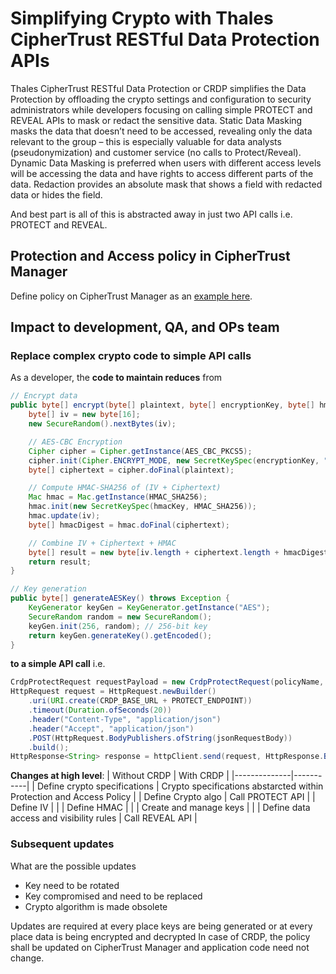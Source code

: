 # Simplifying Crypto with Thales CipherTrust RESTful Data Protection APIs

Thales CipherTrust RESTful Data Protection or CRDP simplifies the Data Protection by offloading the crypto settings and configuration to security administrators while developers focusing on calling simple PROTECT and REVEAL APIs to mask or redact the sensitive data.
Static Data Masking masks the data that doesn’t need to be accessed, revealing only the data relevant to the group – this is especially valuable for data analysts (pseudonymization) and customer service (no calls to Protect/Reveal).
Dynamic Data Masking is preferred when users with different access levels will be accessing the data and have rights to access different parts of the data. Redaction provides an absolute mask that shows a field with redacted data or hides the field.

And best part is all of this is abstracted away in just two API calls i.e. PROTECT and REVEAL.

## Protection and Access policy in CipherTrust Manager
Define policy on CipherTrust Manager as an [example here](https://github.com/anugram/data-ebook/blob/main/chapters/UC001-credit-card-protection.md).

## Impact to development, QA, and OPs team
### Replace complex crypto code to simple API calls
As a developer, the **code to maintain reduces** from 
```java
// Encrypt data
public byte[] encrypt(byte[] plaintext, byte[] encryptionKey, byte[] hmacKey) throws Exception {
    byte[] iv = new byte[16];
    new SecureRandom().nextBytes(iv);

    // AES-CBC Encryption
    Cipher cipher = Cipher.getInstance(AES_CBC_PKCS5);
    cipher.init(Cipher.ENCRYPT_MODE, new SecretKeySpec(encryptionKey, "AES"), new IvParameterSpec(iv));
    byte[] ciphertext = cipher.doFinal(plaintext);

    // Compute HMAC-SHA256 of (IV + Ciphertext)
    Mac hmac = Mac.getInstance(HMAC_SHA256);
    hmac.init(new SecretKeySpec(hmacKey, HMAC_SHA256));
    hmac.update(iv);
    byte[] hmacDigest = hmac.doFinal(ciphertext);

    // Combine IV + Ciphertext + HMAC
    byte[] result = new byte[iv.length + ciphertext.length + hmacDigest.length];
    return result;
}
```
```java
// Key generation
public byte[] generateAESKey() throws Exception {
    KeyGenerator keyGen = KeyGenerator.getInstance("AES");
    SecureRandom random = new SecureRandom();
    keyGen.init(256, random); // 256-bit key
    return keyGen.generateKey().getEncoded();
}
```
**to a simple API call** i.e.
```java
CrdpProtectRequest requestPayload = new CrdpProtectRequest(policyName, dataToProtect);
HttpRequest request = HttpRequest.newBuilder()
    .uri(URI.create(CRDP_BASE_URL + PROTECT_ENDPOINT))
    .timeout(Duration.ofSeconds(20))
    .header("Content-Type", "application/json")
    .header("Accept", "application/json")
    .POST(HttpRequest.BodyPublishers.ofString(jsonRequestBody))
    .build();
HttpResponse<String> response = httpClient.send(request, HttpResponse.BodyHandlers.ofString());
```
**Changes at high level**:
| Without CRDP | With CRDP |
|--------------|-----------|
| Define crypto specifications | Crypto specifications abstarcted within Protection and Access Policy |
| Define Crypto algo | Call PROTECT API |
| Define IV | |
| Define HMAC | |
| Create and manage keys | |
| Define data access and visibility rules | Call REVEAL API |

### Subsequent updates
What are the possible updates
- Key need to be rotated
- Key compromised and need to be replaced
- Crypto algorithm is made obsolete

Updates are required at every place keys are being generated or at every place data is being encrypted and decrypted
In case of CRDP, the policy shall be updated on CipherTrust Manager and application code need not change.
